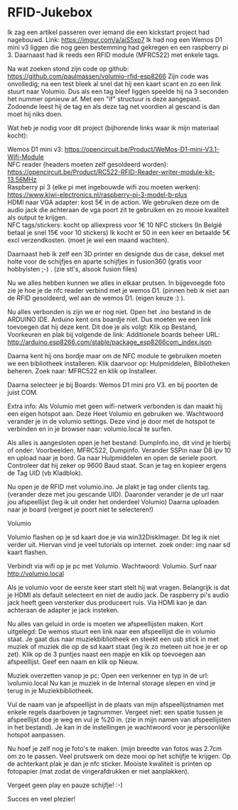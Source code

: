 # RFID-Jukebox

Ik zag een artikel passeren over iemand die een kickstart project had nagebouwd.
Link: https://imgur.com/a/aiS5xp7
Ik had nog een Wemos D1 mini v3 liggen die nog geen bestemming had gekregen en een raspberry pi 3. Daarnaast had ik reeds een RFID module (MFRC522) met enkele tags.

Na wat zoeken stond zijn code op github: https://github.com/paulmassen/volumio-rfid-esp8266
Zijn code was onvolledig; na een test bleek al snel dat hij een kaart scant en zo een link stuurt naar Volumio. Dus als een tag bleef liggen speelde hij na 3 seconden het nummer opnieuw af. Met een "if" structuur is deze aangepast. Zodoende leest hij de tag en als deze tag net voordien al gescand is dan moet hij niks doen.



Wat heb je nodig voor dit project (bijhorende links waar ik mijn materiaal kocht):

Wemos D1 mini v3: https://opencircuit.be/Product/WeMos-D1-mini-V3.1-Wifi-Module</br>
NFC reader (headers moeten zelf gesoldeerd worden): https://opencircuit.be/Product/RC522-RFID-Reader-writer-module-kit-13.56MHz</br>
Raspberry pi 3 (elke pi met ingebouwde wifi zou moeten werken): https://www.kiwi-electronics.nl/raspberry-pi-3-model-b-plus</br>
HDMI naar VGA adapter: kost 5€ in de action. We gebruiken deze om de audio jack die achteraan de vga poort zit te gebruiken en zo mooie kwaliteit als output te krijgen.</br>
NFC tags/stickers: kocht op alliexpress voor 1€ 10 NFC stickers (In België betaal je snel 15€ voor 10 stickers) Ik kocht er 50 in een keer en betaalde 5€ excl verzendkosten. (moet je wel een maand wachten).

Daarnaast heb ik zelf een 3D printer en designde dus de case, deksel met holte voor de schijfjes en aparte schijfjes in fusion360 (gratis voor hobbyisten ;-) . (zie stl's, alsook fusion files)

Nu we alles hebben kunnen we alles in elkaar prutsen. In bijgevoegde foto zie je hoe je de nfc reader verbind met je wemos D1. (pinnen heb ik niet aan de RFID gesoldeerd, wel aan de wemos D1. (eigen keuze :) ).

Nu alles verbonden is zijn we er nog niet. Open het .ino bestand in de ARDUINO IDE.
Arduino kent ons boardje niet. Dus moeten we een link toevoegen dat hij deze kent. Dit doe je als volgt:
Klik op Bestand, Voorkeuren en plak bij volgende de link: Additionele boards beheer URL: http://arduino.esp8266.com/stable/package_esp8266com_index.json

Daarna kent hij ons bordje maar om de NFC module te gebruiken moeten we een bibliotheek installeren. Klik daarvoor op: Hulpmiddelen, Bibliotheken beheren. Zoek naar: MFRC522 en klik op Installeer.

Daarna selecteer je bij Boards: Wemos D1 mini pro V3. en bij poorten de juist COM.

Extra info: Als Volumio met geen wifi-netwerk verbonden is dan maakt hij een eigen hotspot aan. Deze Heet Volumio en gebruiken we.
Wachtwoord verander je in de volumio settings. Deze vind je door met de hotspot te verbinden en in je browser naar: volumio.local te surfen.

Als alles is aangesloten open je het bestand: DumpInfo.ino, dit vind je hierbij of onder: Voorbeelden, MFRC522, Dumpinfo.
Verander SSPin naar D8 ipv 10 en upload naar je bord. Ga naar Hulpmiddelen en open de seriele poort. Controleer dat hij zeker op 9600 Baud staat. Scan je tag en kopieer ergens de Tag UID (vb Kladblok).

Nu open je de RFID met volumio.ino. Je plakt je tag onder clients tag. (verander deze met jou gescande UID).
Daaronder verander je de url naar jou afspeellijst (leg ik uit onder het onderdeel Volumio)
Daarna uploaden naar je board (vergeet je poort niet te selecteren!)



Volumio

Volumio flashen op je sd kaart doe je via win32DiskImager. Dit leg ik niet verder uit. Hiervan vind je veel tutorials op internet. zoek onder: img naar sd kaart flashen.

Verbindt via wifi op je pc met Volumio. Wachtwoord: Volumio. Surf naar http://volumio.local

Als je volumio voor de eerste keer start stelt hij wat vragen. Belangrijk is dat je HDMI als default selecteert en niet de audio jack. De raspberry pi's audio jack heeft geen versterker dus produceert ruis. Via HDMI kan je dan achteraan de adapter je jack insteken.

Nu alles van geluid in orde is moeten we afspeellijsten maken. Kort uitgelegd: De wemos stuurt een link naar een afspeellijst die in volumio staat. Je gaat dus naar muziekbibliotheek en steekt een usb stick in met muziek of muziek die op de sd kaart staat (leg ik zo meteen uit hoe je er op zet). Klik op de 3 puntjes naast een mapje en klik op toevoegen aan afspeellijst. Geef een naam en klik op Nieuw.


Muziek overzetten vanop je pc:
Open een verkenner en typ in de url: \\volumio.local
Nu kan je muziek in de Internal storage slepen en vind je terug in je Muziekbibliotheek.


Vul de naam van je afspeellijst in de plaats van mijn afspeellijstnamen met enkele regels daarboven je tagnummer. Vergeet niet: een spatie tussen je afspeellijst doe je weg en vul je %20 in. (zie in mijn namen van afspeellijsten in het bestand).
Je kan in de instellingen je wachtwoord voor je persoonlijke hotspot aanpassen.


Nu hoef je zelf nog je foto's te maken. (mijn breedte van fotos was 2.7cm om zo te passen. Veel prutswerk om deze mooi op het schijfje te krijgen. Op de achterkant plak je dan je nfc sticker. Mooiste kwaliteit is printen op fotopapier (mat zodat de vingerafdrukken er niet aanplakken).

Vergeet geen play en pauze schijfje! :-)

Succes en veel plezier!
